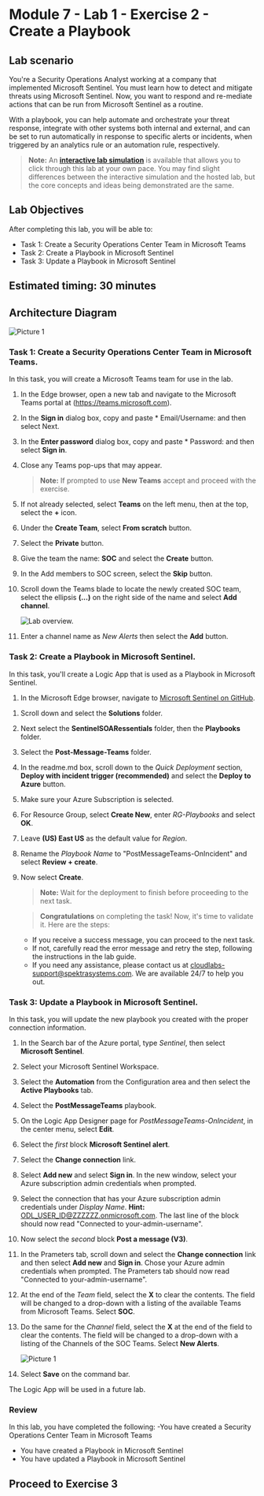 # Module 7 - Lab 1 - Exercise 2 - Create a Playbook

## Lab scenario

You're a Security Operations Analyst working at a company that implemented Microsoft Sentinel. You must learn how to detect and mitigate threats using Microsoft Sentinel. Now, you want to respond and re-mediate actions that can be run from Microsoft Sentinel as a routine.

With a playbook, you can help automate and orchestrate your threat response, integrate with other systems both internal and external, and can be set to run automatically in response to specific alerts or incidents, when triggered by an analytics rule or an automation rule, respectively. 

>**Note:** An **[interactive lab simulation](https://mslabs.cloudguides.com/guides/SC-200%20Lab%20Simulation%20-%20Create%20a%20playbook)** is available that allows you to click through this lab at your own pace. You may find slight differences between the interactive simulation and the hosted lab, but the core concepts and ideas being demonstrated are the same.

## Lab Objectives
  
After completing this lab, you will be able to:
- Task 1: Create a Security Operations Center Team in Microsoft Teams
- Task 2: Create a Playbook in Microsoft Sentinel
- Task 3: Update a Playbook in Microsoft Sentinel

## Estimated timing: 30 minutes

## Architecture Diagram

  ![Picture 1](../Media/SC200-Lab_Diagrams_Mod7_L1_Ex2.png)

### Task 1: Create a Security Operations Center Team in Microsoft Teams.

In this task, you will create a Microsoft Teams team for use in the lab.

1. In the Edge browser, open a new tab and navigate to the Microsoft Teams portal at (https://teams.microsoft.com).

1. In the **Sign in** dialog box, copy and paste * Email/Username: <inject key="AzureAdUserEmail"></inject> and then select Next.

1. In the **Enter password** dialog box, copy and paste * Password: <inject key="AzureAdUserPassword"></inject> and then select **Sign in**.

1. Close any Teams pop-ups that may appear.

   >**Note:** If prompted to use **New Teams** accept and proceed with the exercise.

1. If not already selected, select **Teams** on the left menu, then at the top, select the **+** icon.

1. Under the **Create Team**, select **From scratch** button.

1. Select the **Private** button.

1. Give the team the name: **SOC** and select the **Create** button.

1. In the Add members to SOC screen, select the **Skip** button. 

1. Scroll down the Teams blade to locate the newly created SOC team, select the ellipsis **(...)** on the right side of the name and select **Add channel**.

    ![Lab overview.](../Media/addchannel.png)    

1. Enter a channel name as *New Alerts* then select the **Add** button.

### Task 2: Create a Playbook in Microsoft Sentinel.

In this task, you'll create a Logic App that is used as a Playbook in Microsoft Sentinel.

1. In the Microsoft Edge browser, navigate to [Microsoft Sentinel on GitHub](https://github.com/Azure/Azure-Sentinel).

<!--- the Azure portal at https://portal.azure.com.

1. In the **Sign in** dialog box, copy and paste in the **Tenant Email** account provided by your lab hosting provider and then select **Next**.

1. In the **Enter password** dialog box, copy and paste in the **Tenant Password** provided by your lab hosting provider and then select **Sign in**.

1. In the Search bar of the Azure portal, type *Sentinel*, then select **Microsoft Sentinel**.

1. Select your Microsoft Sentinel Workspace you created earlier.

1. Select the **Community** page under the *Content management* area on the left side of the page.

1. On the right pane, select the **Onboard community content** link. This opens a new tab in the Microsoft Edge Browser for Microsoft Sentinel GitHub content. **Hint:** You might need to scroll right to see the link. Alternatively, follow this link instead: [Microsoft Sentinel on GitHub](https://github.com/Azure/Azure-Sentinel). --->

1. Scroll down and select the **Solutions** folder.

1. Next select the **SentinelSOARessentials** folder, then the **Playbooks** folder.

1. Select the **Post-Message-Teams** folder.

1. In the readme.md box, scroll down to the *Quick Deployment* section, **Deploy with incident trigger (recommended)** and select the **Deploy to Azure** button.  

1. Make sure your Azure Subscription is selected.

1. For Resource Group, select **Create New**, enter *RG-Playbooks* and select **OK**.

1. Leave **(US) East US** as the default value for *Region*.

1. Rename the *Playbook Name* to "PostMessageTeams-OnIncident" and select **Review + create**.

1. Now select **Create**. 

    >**Note:** Wait for the deployment to finish before proceeding to the next task.

   > **Congratulations** on completing the task! Now, it's time to validate it. Here are the steps:
   - If you receive a success message, you can proceed to the next task.
   - If not, carefully read the error message and retry the step, following the instructions in the lab guide.
   - If you need any assistance, please contact us at cloudlabs-support@spektrasystems.com. We are available 24/7 to help you out.
 
   <validation step="e223dcc1-aab5-40f3-98a3-dc78a47e2e34" />


### Task 3: Update a Playbook in Microsoft Sentinel.

In this task, you will update the new playbook you created with the proper connection information.

1. In the Search bar of the Azure portal, type *Sentinel*, then select **Microsoft Sentinel**.

1. Select your Microsoft Sentinel Workspace.

1. Select the **Automation** from the Configuration area and then select the **Active Playbooks** tab.

1. Select the **PostMessageTeams** playbook.

1. On the Logic App Designer page for *PostMessageTeams-OnIncident*, in the center menu, select **Edit**.

1. Select the *first* block **Microsoft Sentinel alert**.

1. Select the **Change connection** link.

1. Select **Add new** and select **Sign in**. In the new window, select your Azure subscription admin credentials when prompted.

1. Select the connection that has your Azure subscription admin credentials under *Display Name*. **Hint:** ODL_USER_ID@ZZZZZZ.onmicrosoft.com. The last line of the block should now read "Connected to your-admin-username".

1. Now select the *second* block **Post a message (V3)**.

1. In the Prameters tab, scroll down and select the **Change connection** link and then select **Add new** and **Sign in**. Chose your Azure admin credentials when prompted. The Prameters tab should now read "Connected to your-admin-username".

1. At the end of the *Team* field, select the **X** to clear the contents. The field will be changed to a drop-down with a listing of the available Teams from Microsoft Teams. Select **SOC**.

1. Do the same for the *Channel* field, select the **X** at the end of the field to clear the contents. The field will be changed to a drop-down with a listing of the Channels of the SOC Teams. Select **New Alerts**.

   ![Picture 1](../Media/SC-200-img13.png)

1. Select **Save** on the command bar.

The Logic App will be used in a future lab.

### Review
In this lab, you have completed the following:
-You have created a Security Operations Center Team in Microsoft Teams
- You have created a Playbook in Microsoft Sentinel
- You have updated a Playbook in Microsoft Sentinel

## Proceed to Exercise 3
